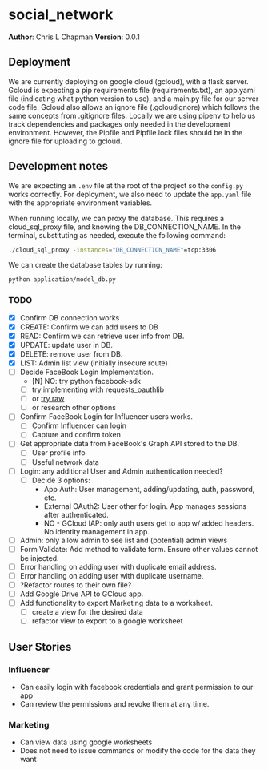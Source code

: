# social_network

**Author**: Chris L Chapman
**Version**: 0.0.1

## Deployment

We are currently deploying on google cloud (gcloud), with a flask server. Gcloud is expecting a pip requirements file (requirements.txt), an app.yaml file (indicating what python version to use), and a main.py file for our server code file. Gcloud also allows an ignore file (.gcloudignore) which follows the same concepts from .gitignore files. Locally we are using pipenv to help us track dependencies and packages only needed in the development environment. However, the Pipfile and Pipfile.lock files should be in the ignore file for uploading to gcloud.

## Development notes

We are expecting an `.env` file at the root of the project so the `config.py` works correctly. For deployment, we also need to update the `app.yaml` file with the appropriate environment variables.

When running locally, we can proxy the database. This requires a cloud_sql_proxy file, and knowing the DB_CONNECTION_NAME. In the terminal, substituting as needed, execute the following command:

``` bash
./cloud_sql_proxy -instances="DB_CONNECTION_NAME"=tcp:3306
```

We can create the database tables by running:

``` bash
python application/model_db.py
```

### TODO

- [x] Confirm DB connection works
- [x] CREATE: Confirm we can add users to DB
- [x] READ:   Confirm we can retrieve user info from DB.
- [x] UPDATE: update user in DB.
- [x] DELETE: remove user from DB.
- [x] LIST: Admin list view (initially insecure route)
- [ ] Decide FaceBook Login Implementation.
  - [N] NO: try python facebook-sdk
  - [ ] try implementing with requests_oauthlib
  - [ ] or [try raw](https://docs.simplelogin.io/docs/code-flow/)
  - [ ] or research other options
- [ ] Confirm FaceBook Login for Influencer users works.
  - [ ] Confirm Influencer can login
  - [ ] Capture and confirm token
- [ ] Get appropriate data from FaceBook's Graph API stored to the DB.
  - [ ] User profile info
  - [ ] Useful network data
- [ ] Login: any additional User and Admin authentication needed?
  - [ ] Decide 3 options:
    - App Auth: User management, adding/updating, auth, password, etc.
    - External OAuth2: User other for login. App manages sessions after authenticated.
    - NO - GCloud IAP: only auth users get to app w/ added headers. No identity management in app.
- [ ] Admin: only allow admin to see list and (potential) admin views
- [ ] Form Validate: Add method to validate form. Ensure other values cannot be injected.
- [ ] Error handling on adding user with duplicate email address.
- [ ] Error handling on adding user with duplicate username.
- [ ] ?Refactor routes to their own file?
- [ ] Add Google Drive API to GCloud app.
- [ ] Add functionality to export Marketing data to a worksheet.
  - [ ] create a view for the desired data
  - [ ] refactor view to export to a google worksheet

## User Stories

### Influencer

- Can easily login with facebook credentials and grant permission to our app
- Can review the permissions and revoke them at any time.

### Marketing

- Can view data using google worksheets
- Does not need to issue commands or modify the code for the data they want

